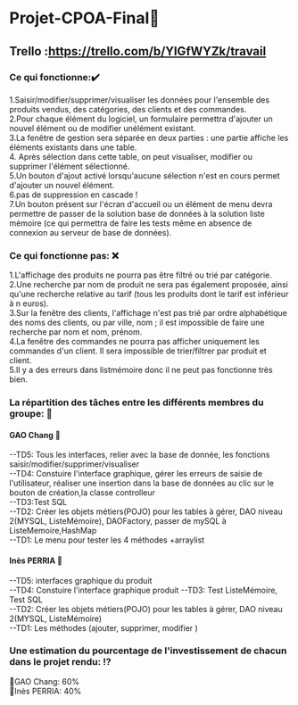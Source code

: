 # Projet-CPOA-Final:whale:

## Trello :https://trello.com/b/YIGfWYZk/travail


### Ce qui fonctionne::heavy_check_mark:  
1.Saisir/modifier/supprimer/visualiser les données pour l'ensemble des produits vendus, des catégories, des clients et des commandes.  
2.Pour chaque élément du logiciel, un formulaire permettra d'ajouter un nouvel élément ou de modifier unélément existant.  
3.La fenêtre de gestion sera séparée en deux parties : une partie affiche les éléments existants dans une table.   
4. Après sélection dans cette table, on peut visualiser, modifier ou supprimer l'élément sélectionné.  
5.Un bouton d'ajout activé lorsqu'aucune sélection n'est en cours permet d'ajouter un nouvel élément.  
6.pas de suppression en cascade !  
7.Un bouton présent sur l'écran d'accueil ou un élément de menu devra permettre de passer de la solution base de données à la solution liste mémoire (ce qui permettra de faire les tests même en absence de connexion au serveur de base de données).  




### Ce qui fonctionne pas: :x:  
1.L'affichage des produits ne pourra pas être filtré ou trié par catégorie.  
2.Une recherche par nom de produit ne sera pas également proposée, ainsi qu'une recherche relative au tarif (tous les produits dont le tarif est inférieur à n euros).  
3.Sur la fenêtre des clients, l'affichage n'est pas trié par ordre alphabétique des noms des clients, ou par ville, nom ; il est impossible de faire une recherche par nom et nom, prénom.  
4.La fenêtre des commandes ne pourra pas afficher uniquement les commandes d'un client. Il sera impossible de
trier/filtrer par produit et client.  
5.Il y a des erreurs dans listmémoire donc il ne peut pas fonctionne très bien.   

### La répartition des tâches entre les différents membres du groupe:  :triangular_flag_on_post:  
#### GAO Chang  :ribbon:  
--TD5: Tous les interfaces, relier avec la base de donnée, les fonctions saisir/modifier/supprimer/visualiser   
--TD4: Constuire l'interface graphique, gérer les erreurs de saisie de l'utilisateur,
réaliser une insertion dans la base de données au clic sur le bouton de création,la classe controlleur  
--TD3:Test SQL  
--TD2: Créer les objets métiers(POJO) pour les tables à gérer, DAO niveau 2(MYSQL, ListeMémoire), DAOFactory, passer de mySQL à ListeMemoire,HashMap  
--TD1: Le menu pour tester les 4 méthodes +arraylist



#### Inès PERRIA  :crown:  
--TD5: interfaces graphique du produit  
--TD4: Constuire l'interface graphique produit 
--TD3: Test ListeMémoire, Test SQL  
--TD2: Créer les objets métiers(POJO) pour les tables à gérer, DAO niveau 2(MYSQL, ListeMémoire)  
--TD1: Les méthodes (ajouter, supprimer, modifier ) 

### Une  estimation du pourcentage de l'investissement de chacun dans le projet rendu: :interrobang:   
:dart:GAO Chang: 60%   
:dart:Inès PERRIA: 40%
